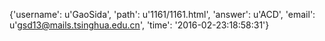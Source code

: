 {'username': u'GaoSida', 'path': u'1161/1161.html', 'answer': u'ACD', 'email': u'gsd13@mails.tsinghua.edu.cn', 'time': '2016-02-23:18:58:31'}